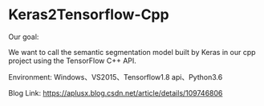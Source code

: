 # Keras2Tensorflow-Cpp

Our goal:

We want to call the semantic segmentation model built by Keras in our cpp project using the TensorFlow C++ API.

Environment:
Windows、VS2015、Tensorflow1.8 api、Python3.6

Blog Link:
https://aplusx.blog.csdn.net/article/details/109746806


